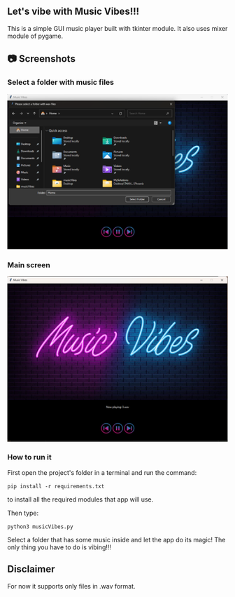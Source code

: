 ## Let's vibe with Music Vibes!!!

This is a simple GUI music player built with tkinter module. It also uses mixer module of pygame.

## 📷 Screenshots
### Select a folder with music files
![Folder selection](screenshots/image2.png)

### Main screen
![Main window](screenshots/image1.png)


### How to run it
First open the project's folder in a terminal and run the command:

```
pip install -r requirements.txt 
```

to install all the required modules that app will use. <br>

Then type:

```
python3 musicVibes.py 
```

Select a folder that has some music inside and let the app do its magic! The only thing you have to do is vibing!!!

## Disclaimer
For now it supports only files in .wav format.
